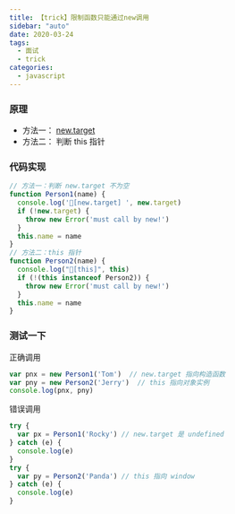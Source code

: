 ```yaml
---
title: 【trick】限制函数只能通过new调用
sidebar: "auto"
date: 2020-03-24
tags:
  - 面试
  - trick
categories:
  - javascript
---
```


### 原理

+ 方法一： [new.target](https://developer.mozilla.org/zh-CN/docs/Web/JavaScript/Reference/Operators/new.target)
+ 方法二： 判断 this 指针

### 代码实现

```js
// 方法一：判断 new.target 不为空
function Person1(name) {
  console.log('🚀[new.target] ', new.target)
  if (!new.target) {
    throw new Error('must call by new!')
  }
  this.name = name
}
// 方法二：this 指针
function Person2(name) {
  console.log("🚀[this]", this)
  if (!(this instanceof Person2)) {
    throw new Error('must call by new!')
  }
  this.name = name
}
```

### 测试一下

正确调用

```js
var pnx = new Person1('Tom')  // new.target 指向构造函数
var pny = new Person2('Jerry')  // this 指向对象实例
console.log(pnx, pny)
```

错误调用

```js
try {
  var px = Person1('Rocky') // new.target 是 undefined
} catch (e) {
  console.log(e)
}
try {
  var py = Person2('Panda') // this 指向 window
} catch (e) {
  console.log(e)
}
```
